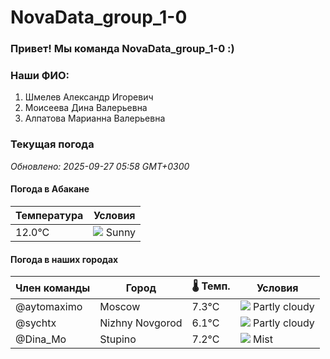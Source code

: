 # NovaData_group_1-0
### Привет! Мы команда NovaData_group_1-0 :)

### Наши ФИО:
1. Шмелев Александр Игоревич
2. Моисеева Дина Валерьевна
3. Алпатова Марианна Валерьевна

### Текущая погода
<!-- WEATHER:START -->
_Обновлено: 2025-09-27 05:58 GMT+0300_

#### Погода в Абакане

| Температура | Условия |
|-------------|----------|
| 12.0°C     | ![](https://cdn.weatherapi.com/weather/64x64/day/113.png) Sunny |

#### Погода в наших городах

| Член команды  | Город               | 🌡️ Темп.  | Условия          |
|---------------|---------------------|-----------|--------------------|
| @aytomaximo    | Moscow              |    7.3°C | ![](https://cdn.weatherapi.com/weather/64x64/night/116.png) Partly cloudy |
| @sychtx        | Nizhny Novgorod     |    6.1°C | ![](https://cdn.weatherapi.com/weather/64x64/day/116.png) Partly cloudy |
| @Dina_Mo       | Stupino             |    7.2°C | ![](https://cdn.weatherapi.com/weather/64x64/night/143.png) Mist         |

<!-- WEATHER:END -->
